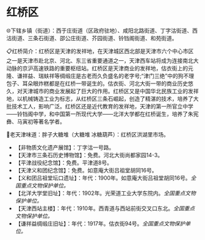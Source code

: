 # 红桥区   
🌐下辖乡镇（街道）：西于庄街道（区政府驻地）、咸阳北路街道、丁字沽街道、西沽街道、三条石街道、邵公庄街道、芥园街道、铃铛阁街道、和苑街道。    
  
📋红桥简介：红桥区是天津的发祥地，在天津城区西北部是天津市六个中心市区之一是天津市赴北京、河北、东三省重要通道之一，天津西车站将成为连接南北大动脉的京沪高速铁路的重要枢纽站。红桥区是天津商业的发祥地，估衣街上的元隆、谦祥益、瑞蚨祥等绸缎庄是古老而久负盛名的老字号;“津门三绝”中的狗不理包子、耳朵眼炸糕都是在红桥一带诞生的。估衣街、河北大街一带的商业历史悠久，对天津城市的商业发展起了巨大的作用。红桥区又是中国华北民族工业的发祥地，以机械铸造工业为标志，从红桥区三条石崛起，创造了精湛的技术，培养了大批技术工人，影响广泛。红桥区还是近代教育的发祥地，天津的第一所官立中学——铃铛阁中学，和中国第一所现代大学——北洋大学都在红桥诞生，培养了朱宪彝、马寅初等著名学者。   

🍴老天津味道：胖子大糖堆（大糖堆 冰糖葫芦）：红桥区洪湖里市场。   
  
* 【非物质文化遗产展馆】：丁字沽一号路。   
* 【天津市三条石历史博物馆】：免费。河北大街尚都家园14-3。   
* 【平津战役纪念馆】：免费。平津道8号。   
* 【天津义和团纪念馆】：免费。如意庵大街吕祖堂胡同16号。   
* 【义和团吕祖堂坛口遗址】：年代：1900年。如意庵大街吕祖堂胡同16号。*全国重点文物保护单位。*  
* 【北洋大学堂旧址】：年代：1902年。光荣道工业大学东院内。*全国重点文物保护单位。*  
* 【天津西站主楼】：年代：1910年。西青道与西站前街交叉口东北。*全国重点文物保护单位。*  
* 【谦祥益绸缎庄旧址】：年代：1917年。估衣街94号。*全国重点文物保护单位。*  